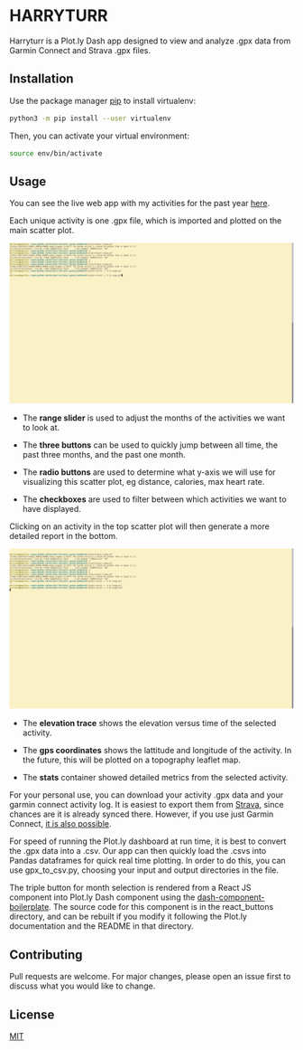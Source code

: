 # HARRYTURR

Harryturr is a Plot.ly Dash app designed to view and analyze .gpx data from Garmin Connect and Strava .gpx files.

## Installation

Use the package manager [pip](https://pip.pypa.io/en/stable/) to install virtualenv:

```bash
python3 -m pip install --user virtualenv
```
Then, you can activate your virtual environment:
```bash
source env/bin/activate
```

## Usage
You can see the live web app with my activities for the past year [here](https://www.harryturr.no/). 

Each unique activity is one .gpx file, which is imported and plotted on the main scatter plot.

![screengrab_1](imgs/usage.gif)

* The **range slider** is used to adjust the months of the activities we want to look at.

* The **three buttons** can be used to quickly jump between all time, the past three months, and the past one month. 

* The **radio buttons** are used to determine what y-axis we will use for visualizing this scatter plot, eg distance, calories, max heart rate.

* The **checkboxes** are used to filter between which activities we want to have displayed.

Clicking on an activity in the top scatter plot will then generate a more detailed report in the bottom.

![screengrab_2](imgs/usage2.gif)

* The **elevation trace** shows the elevation versus time of the selected activity.


* The **gps coordinates** shows the lattitude and longitude of the activity. In the future, this will be plotted on a topography leaflet map.

* The **stats** container showed detailed metrics from the selected activity.


For your personal use, you can download your activity .gpx data and your garmin connect activity log. It is easiest to export them from [Strava](https://support.strava.com/hc/en-us/articles/216918437-Exporting-your-Data-and-Bulk-Export), since chances are it is already synced there. However, if you use just Garmin Connect, [it is also possible](http://wanderingstar.github.io/2018/01/21/13-08-bulk-download-garmin-connect-gpx.html).

For speed of running the Plot.ly dashboard at run time, it is best to convert the .gpx data into a .csv. Our app can then quickly load the .csvs into Pandas dataframes for quick real time plotting. In order to do this, you can use gpx_to_csv.py, choosing your input and output directories in the file.

The triple button for month selection is rendered from a React JS component into Plot.ly Dash component using the [dash-component-boilerplate](https://github.com/plotly/dash-component-boilerplate). The source code for this component is in the react_buttons directory, and can be rebuilt if you modify it following the Plot.ly documentation and the README in that directory.


## Contributing
Pull requests are welcome. For major changes, please open an issue first to discuss what you would like to change.

## License
[MIT](https://choosealicense.com/licenses/mit/)